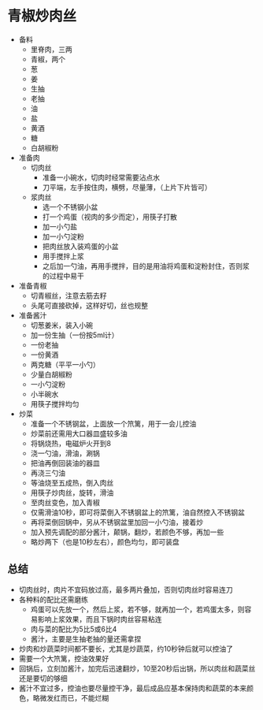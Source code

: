 # 青椒炒肉丝

* 备料
    * 里脊肉，三两
    * 青椒，两个
    * 葱
    * 姜
    * 生抽
    * 老抽
    * 油
    * 盐
    * 黄酒
    * 糖
    * 白胡椒粉
* 准备肉
    * 切肉丝
        * 准备一小碗水，切肉时经常需要沾点水
        * 刀平端，左手按住肉，横劈，尽量薄，（上片下片皆可）
    * 浆肉丝
        * 选一个不锈钢小盆
        * 打一个鸡蛋（视肉的多少而定），用筷子打散
        * 加一小勺盐
        * 加一小勺淀粉
        * 把肉丝放入装鸡蛋的小盆
        * 用手搅拌上浆
        * 之后加一勺油，再用手搅拌，目的是用油将鸡蛋和淀粉封住，否则浆的过程中易干
* 准备青椒
    * 切青椒丝，注意去筋去籽
    * 头尾可直接砍掉，这样好切，丝也规整
* 准备酱汁
    * 切葱姜米，装入小碗
    * 加一份生抽（一份按5ml计）
    * 一份老抽
    * 一份黄酒
    * 两克糖（平平一小勺）
    * 少量白胡椒粉
    * 一小勺淀粉
    * 小半碗水
    * 用筷子搅拌均匀
* 炒菜
    * 准备一个不锈钢盆，上面放一个笊篱，用于一会儿控油
    * 炒菜前还需用大口器皿盛较多油
    * 将锅烧热，电磁炉火开到8
    * 浇一勺油，滑油，涮锅
    * 把油再倒回装油的器皿
    * 再浇三勺油
    * 等油烧至五成热，倒入肉丝
    * 用筷子炒肉丝，旋转，滑油
    * 至肉丝变色，加入青椒
    * 仅需滑油10秒，即可将菜倒入不锈钢盆上的笊篱，油自然控入不锈钢盆
    * 再将菜倒回锅中，另从不锈钢盆里加回一小勺油，接着炒
    * 加入预先调配的部分酱汁，颠锅，翻炒，若颜色不够，再加一些
    * 略炒两下（也是10秒左右），颜色均匀，即可装盘

## 总结
* 切肉丝时，肉片不宜码放过高，最多两片叠加，否则切肉丝时容易连刀
* 各种料的配比还需磨练
    * 鸡蛋可以先放一个，然后上浆，若不够，就再加一个，若鸡蛋太多，则容易影响上浆效果，而且下锅时肉丝容易粘连
    * 肉与菜的配比为5比5或6比4
    * 酱汁，主要是生抽老抽的量还需拿捏
* 炒肉和炒蔬菜时间都不要长，尤其是炒蔬菜，约10秒钟后就可以控油了
* 需要一个大笊篱，控油效果好
* 回锅后，立刻加酱汁，加完后迅速翻炒，10至20秒后出锅，所以肉丝和蔬菜丝还是要切的够细
* 酱汁不宜过多，控油也要尽量控干净，最后成品应基本保持肉和蔬菜的本来颜色，略微发红而已，不能烂糊
